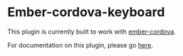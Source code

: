 # Ember-cordova-keyboard

This plugin is currently built to work with [ember-cordova](https://github.com/isleofcode/ember-cordova).

For documentation on this plugin, please go [here](https://github.com/isleofcode/ember-cordova/blob/master/docs/keyboard.md).
